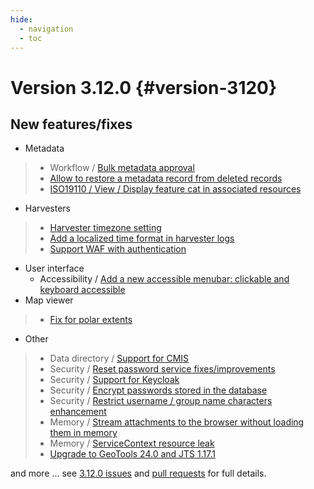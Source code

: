 ```yaml
---
hide:
  - navigation
  - toc
---
```

# Version 3.12.0 {#version-3120}

## New features/fixes

-   Metadata

> -   Workflow / [Bulk metadata approval](https://github.com/geonetwork/core-geonetwork/pull/5430)
> -   [Allow to restore a metadata record from deleted records](https://github.com/geonetwork/core-geonetwork/pull/4817)
> -   [ISO19110 / View / Display feature cat in associated resources](https://github.com/geonetwork/core-geonetwork/pull/5584)

-   Harvesters

> -   [Harvester timezone setting](https://github.com/geonetwork/core-geonetwork/pull/4576)
> -   [Add a localized time format in harvester logs](https://github.com/geonetwork/core-geonetwork/pull/4900)
> -   [Support WAF with authentication](https://github.com/geonetwork/core-geonetwork/pull/5422)

-   User interface
    -   Accessibility / [Add a new accessible menubar: clickable and keyboard accessible](https://github.com/geonetwork/core-geonetwork/pull/5518)
-   Map viewer

> -   [Fix for polar extents](https://github.com/geonetwork/core-geonetwork/pull/5142)

-   Other

> -   Data directory / [Support for CMIS](https://github.com/geonetwork/core-geonetwork/pull/5118)
> -   Security / [Reset password service fixes/improvements](https://github.com/geonetwork/core-geonetwork/pull/5371)
> -   Security / [Support for Keycloak](https://github.com/geonetwork/core-geonetwork/pull/4931)
> -   Security / [Encrypt passwords stored in the database](https://github.com/geonetwork/core-geonetwork/pull/5476)
> -   Security / [Restrict username / group name characters enhancement](https://github.com/geonetwork/core-geonetwork/pull/5505)
> -   Memory / [Stream attachments to the browser without loading them in memory](https://github.com/geonetwork/core-geonetwork/pull/5462)
> -   Memory / [ServiceContext resource leak](https://github.com/geonetwork/core-geonetwork/pull/5260)
> -   [Upgrade to GeoTools 24.0 and JTS 1.17.1](https://github.com/geonetwork/core-geonetwork/pull/5007)

and more \... see [3.12.0 issues](https://github.com/geonetwork/core-geonetwork/issues?q=is%3Aissue+milestone%3A3.12.0+is%3Aclosed) and [pull requests](https://github.com/geonetwork/core-geonetwork/pulls?q=milestone%3A3.12.0+is%3Aclosed+is%3Apr) for full details.

